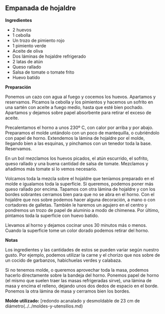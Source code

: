 ## Empanada de hojaldre

**Ingredientes**

- 2 huevos
- 1 cebolla
- Un trozo de pimiento rojo
- 1 pimiento verde
- Aceite de oliva
- Dos láminas de hojaldre refrigerado
- 2 latas de atún
- Queso rallado
- Salsa de tomate o tomate frito
- Huevo batido

**Preparación**

Ponemos un cazo con agua al fuego y cocemos los huevos. Apartamos y reservamos. Picamos la cebolla y los pimientos y hacemos un sofrito en una sartén con aceite a fuego medio, hasta que esté bien pochado. Apartamos y dejamos sobre papel absorbente para retirar el exceso de aceite.

Precalentamos el horno a unos 230º C, con calor por arriba y por abajo. Preparamos el molde untándolo con un poco de mantequilla, o cubriéndolo con papel de horno. Extendemos la lámina de hojaldre por el molde, llegando bien a las esquinas, y pinchamos con un tenedor toda la base. Reservamos.

En un bol mezclamos los huevos picados, el atún escurrido, el sofrito, queso rallado y una buena cantidad de salsa de tomate. Mezclamos y añadimos más tomate si lo vemos necesario.

Volcamos toda la mezcla sobre el hojaldre que teníamos preparado en el molde e igualamos toda la superficie. Si queremos, podemos poner más queso rallado por encima. Tapamos con otra lámina de hojaldre y con los bordes sobrantes cerramos bien para que no se abra en el horno. Con el hojaldre que nos sobre podemos hacer alguna decoración, a mano o con cortadores de galletas. También le haremos un agujero en el centro y pondremos un trozo de papel de aluminio a modo de chimenea. Por último, pintamos toda la superficie con huevo batido.

Llevamos al horno y dejamos cocinar unos 30 minutos más o menos. Cuando la superficie tome un color dorado podemos retirar del horno.

**Notas**

Los ingredientes y las cantidades de estos se pueden variar según nuestro gusto. Por ejemplo, podemos utilizar la carne y el chorizo que nos sobre de un cocido de garbanzos, habichuelas verdes y calabaza.

Si no tenemos molde, o queremos aprovechar toda la masa, podemos hacerlo directamente sobre la bandeja del horno. Ponemos papel de horno (el mismo que suelen traer las masas refrigeradas sirve), una lámina de masa y encima el relleno, dejando unos dos dedos de espacio en el borde. Ponemos la otra lámina de masa y cerramos bien los bordes.

**Molde utilizado:** [redondo acanalado y desmoldable de 23 cm de diámetro(../../moldes-y-utensilios.md)